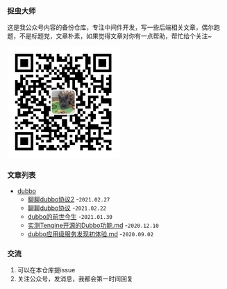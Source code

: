 ### 捉虫大师

这是我公众号内容的备份仓库，专注中间件开发，写一些后端相关文章，偶尔跑题，不是标题党，文章朴素，如果觉得文章对你有一点帮助，帮忙给个关注~

![捉虫大师](./qrcode_small.jpg)

### 文章列表

- [dubbo](./dubbo)
  - [聊聊dubbo协议2](./dubbo/聊聊dubbo协议2.md) -`2021.02.27`
  - [聊聊dubbo协议](./dubbo/聊聊dubbo协议.md) -`2021.02.22`
  - [dubbo的前世今生](./dubbo/dubbo的前世今生.md) -`2021.01.30`
  - [实测Tengine开源的Dubbo功能.md](./dubbo/实测Tengine开源的Dubbo功能.md) -`2020.12.10`
  - [dubbo应用级服务发现初体验.md](./dubbo/dubbo应用级服务发现初体验.md) -`2020.09.02`
  

### 交流
1. 可以在本仓库提issue
2. 关注公众号，发消息，我都会第一时间回复


